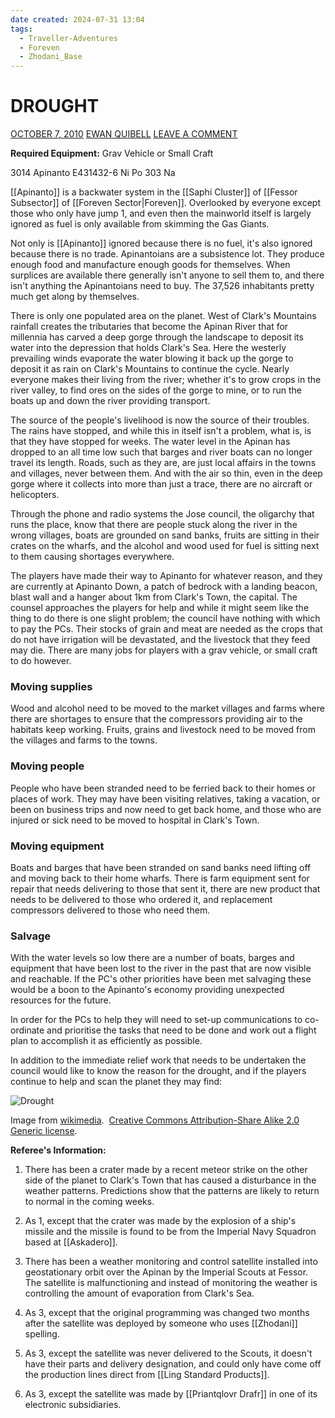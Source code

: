 ```yaml
---
date created: 2024-07-31 13:04
tags:
  - Traveller-Adventures
  - Foreven
  - Zhodani_Base
---
```

# DROUGHT

[OCTOBER 7, 2010](https://zhodani.space/2010/10/07/drought/) [EWAN QUIBELL](https://zhodani.space/author/ewan-quibell/) [LEAVE A COMMENT](https://zhodani.space/2010/10/07/drought/#respond)

**Required Equipment:** Grav Vehicle or Small Craft

3014 Apinanto E431432-6 Ni Po 303 Na

[[Apinanto]] is a backwater system in the [[Saphi Cluster]] of [[Fessor Subsector]] of [[Foreven Sector|Foreven]]. Overlooked by everyone except those who only have jump 1, and even then the mainworld itself is largely ignored as fuel is only available from skimming the Gas Giants.

Not only is [[Apinanto]] ignored because there is no fuel, it's also ignored because there is no trade. Apinantoians are a subsistence lot. They produce enough food and manufacture enough goods for themselves. When surplices are available there generally isn't anyone to sell them to, and there isn't anything the Apinantoians need to buy. The 37,526 inhabitants pretty much get along by themselves.

There is only one populated area on the planet. West of Clark's Mountains rainfall creates the tributaries that become the Apinan River that for millennia has carved a deep gorge through the landscape to deposit its water into the depression that holds Clark's Sea. Here the westerly prevailing winds evaporate the water blowing it back up the gorge to deposit it as rain on Clark's Mountains to continue the cycle. Nearly everyone makes their living from the river; whether it's to grow crops in the river valley, to find ores on the sides of the gorge to mine, or to run the boats up and down the river providing transport.

The source of the people's livelihood is now the source of their troubles. The rains have stopped, and while this in itself isn't a problem, what is, is that they have stopped for weeks. The water level in the Apinan has dropped to an all time low such that barges and river boats can no longer travel its length. Roads, such as they are, are just local affairs in the towns and villages, never between them. And with the air so thin, even in the deep gorge where it collects into more than just a trace, there are no aircraft or helicopters.

Through the phone and radio systems the Jose council, the oligarchy that runs the place, know that there are people stuck along the river in the wrong villages, boats are grounded on sand banks, fruits are sitting in their crates on the wharfs, and the alcohol and wood used for fuel is sitting next to them causing shortages everywhere.

The players have made their way to Apinanto for whatever reason, and they are currently at Apinanto Down, a patch of bedrock with a landing beacon, blast wall and a hanger about 1km from Clark's Town, the capital. The counsel approaches the players for help and while it might seem like the thing to do there is one slight problem; the council have nothing with which to pay the PCs. Their stocks of grain and meat are needed as the crops that do not have irrigation will be devastated, and the livestock that they feed may die. There are many jobs for players with a grav vehicle, or small craft to do however.

### Moving supplies
Wood and alcohol need to be moved to the market villages and farms where there are shortages to ensure that the compressors providing air to the habitats keep working. Fruits, grains and livestock need to be moved from the villages and farms to the towns.

### Moving people
People who have been stranded need to be ferried back to their homes or places of work. They may have been visiting relatives, taking a vacation, or been on business trips and now need to get back home, and those who are injured or sick need to be moved to hospital in Clark's Town.

### Moving equipment
Boats and barges that have been stranded on sand banks need lifting off and moving back to their home wharfs. There is farm equipment sent for repair that needs delivering to those that sent it, there are new product that needs to be delivered to those who ordered it, and replacement compressors delivered to those who need them.

### Salvage
With the water levels so low there are a number of boats, barges and equipment that have been lost to the river in the past that are now visible and reachable. If the PC's other priorities have been met salvaging these would be a boon to the Apinanto's economy providing unexpected resources for the future.

In order for the PCs to help they will need to set-up communications to co-ordinate and prioritise the tasks that need to be done and work out a flight plan to accomplish it as efficiently as possible.

In addition to the immediate relief work that needs to be undertaken the council would like to know the reason for the drought, and if the players continue to help and scan the planet they may find:

![Drought](https://zhodani.space/wp-content/uploads/2010/10/lake_hume_on_the_upper_murray_400px.jpg)

Image from [wikimedia](http://commons.wikimedia.org/wiki/File:Lake_Hume_on_the_Upper_Murray.jpg).  [Creative Commons Attribution-Share Alike 2.0 Generic license](http://creativecommons.org/licenses/by-sa/2.0/deed.en).

  
**Referee's Information:**  
1. There has been a crater made by a recent meteor strike on the other side of the planet to Clark's Town that has caused a disturbance in the weather patterns. Predictions show that the patterns are likely to return to normal in the coming weeks.

2. As 1, except that the crater was made by the explosion of a ship's missile and the missile is found to be from the Imperial Navy Squadron based at [[Askadero]].

3. There has been a weather monitoring and control satellite installed into geostationary orbit over the Apinan by the Imperial Scouts at Fessor. The satellite is malfunctioning and instead of monitoring the weather is controlling the amount of evaporation from Clark's Sea.

4. As 3, except that the original programming was changed two months after the satellite was deployed by someone who uses [[Zhodani]] spelling.

5. As 3, except the satellite was never delivered to the Scouts, it doesn't have their parts and delivery designation, and could only have come off the production lines direct from [[Ling Standard Products]].

6. As 3, except the satellite was made by [[Priantqlovr Drafr]] in one of its electronic subsidiaries.